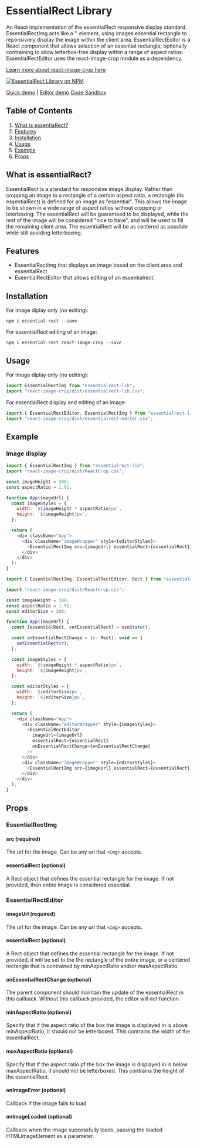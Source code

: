 # EssentialRect Library

An React implementation of the essentialRect responsive display standard. EssentialRectImg acts like a '<img/>' element, using images essential rectangle to reponsiviely display the image within the client area. EssentialRectEditor is a React component that allows selection of an essential rectangle, optionally contraining to allow letterbox-free display within a range of aspect ratios. EssentialRectEditor uses the react-image-crop module as a dependency.

[Learn more about react-image-crop here](https://github.com/DominicTobias/react-image-crop)

[![EssentialRect Library on NPM](https://img.shields.io/npm/v/essentialrect-lib.svg)](https://www.npmjs.com/package/essentialrect-lib)

[Quick demo](https://www.essentialrect.com) |
[Editor demo](https://tool.essentialrect.com)
[Code Sandbox](https://codesandbox.io/s/sharp-forest-lm1h2)

## Table of Contents

1. [What is essentiaRect?](#about)
2. [Features](#features)
3. [Installation](#installation)
4. [Usage](#usage)
5. [Example](#example)
6. [Props](#props)

## What is essentialRect?

EssentialRect is a standard for responsive image display. Rather than cropping an image to a rectangle of a certain aspect ratio, a rectangle (its essentialRect) is defined for an image as "essential". This allows the image to be shown in a wide range of aspect ratios without cropping or leterboxing. The essentialRect will be guaranteed to be displayed, while the rest of the image will be considered "nice to have", and will be used to fill the remaining client area. The essentialRect will be as centered as possible while still avoiding letterboxing.

## Features

- EssentialRectImg that displays an image based on the client area and essentialRect
- EseentialRectEditor that allows editing of an essentialrect.

## Installation

For image diplay only (no editing):

```
npm i essential-rect --save
```

For essentialRect editing of an image:

```
npm i essential-rect react-image-crop --save
```

## Usage

For image diplay only (no editing):

```js
import EssentialRectImg from "essentialrect-lib";
import "react-image-crop/dist/essentialrect-lib.css";
```

For essentialRect display and editing of an image:

```js
import { EssentialRectEditor, EssentialRectImg } from "essentialrect-lib/editor";
import "react-image-crop/dist/essentialrect-editor.css";
```

## Example

### Image display

```js
import { EssentialRectImg } from "essentialrect-lib";
import "react-image-crop/dist/ReactCrop.css";

const imageHeight = 300;
const aspectRatio = 1.91;

function App(imageUrl) {
  const imageStyles = {
    width: `${imageHeight * aspectRatio}px`,
    height: `${imageHeight}px`,
  };

  return (
    <div className="App">
      <div className="imageWrapper" style={editorStyles}>
        <EssentialRectImg src={imageUrl} essentialRect={essentialRect} />
      </div>
    </div>
  );
}
```


```js
import { EssentialRectImg, EssentialRectEditor, Rect } from "essentialrect-lib";

import "react-image-crop/dist/ReactCrop.css";

const imageHeight = 300;
const aspectRatio = 1.91;
const editorSize = 300;

function App(imageUrl) {
  const [essentialRect, setEssentialRect] = useState();

  const onEssentialRectChange = (r: Rect): void => {
    setEssentialRect(r);
  };

  const imageStyles = {
    width: `${imageHeight * aspectRatio}px`,
    height: `${imageHeight}px`,
  };

  const editorStyles = {
    width: `${editorSize}px`,
    height: `${editorSize}px`,
  };

  return (
    <div className="App">
      <div className="editorWrapper" style={imageStyles}>
        <EssentialRectEditor
          imageUrl={imageUrl}
          essentialRect={essentialRect}
          onEssentialRectChange={onEssentialRectChange}
        />
      </div>
      <div className="imageWrapper" style={editorStyles}>
        <EssentialRectImg src={imageUrl} essentialRect={essentialRect} />
      </div>
    </div>
  );
}
```

## Props

### EssentialRectImg

#### src (required)

The url for the image.  Can be any url that `<img>` accepts.

#### essentialRect (optional)

A Rect object that defines the essential rectangle for the image.  If not provided, then entire image is considered essential.

### EssentialRectEditor

#### imageUrl (required)

The url for the image.  Can be any url that `<img>` accepts.

#### essentialRect (optional)

A Rect object that defines the essential rectangle for the image.  If not provided, it will be set to the the rectangle of the entire image, or a centered rectangle that is contrained by minAspectRatio and/or maxAspectRatio.

#### onEssentialRectChange (optional)

The parent component should maintain the update of the essentialRect in this callback.  Without this callback provided, the editor will not function.

#### minAspectRatio (optional)

Specify that if the aspect ratio of the box the image is displayed in is above minAspectRatio, it should not be letterboxed.  This contrains the width of the essentialRect.

#### maxAspectRatio (optional)

Specify that if the aspect ratio pf the box the image is displayed in is below maxAspectRatio, it should not be letterboxed.  This contrains the height of the essentialRect.

#### onImageError (optional)

Callback if the image fails to load

#### onImageLoaded (optional)

Callback when the image successfully loads, passing the loaded HTMLImageElement as a parameter.

